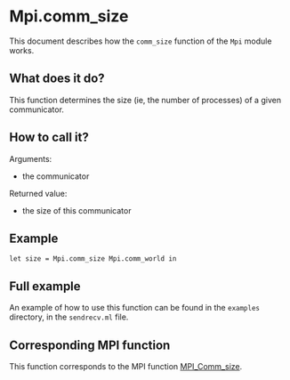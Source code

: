 Mpi.comm_size
=============

This document describes how the ```comm_size``` function of the ```Mpi``` module works.

What does it do?
----------------

This function determines the size (ie, the number of processes) of a given communicator.


How to call it?
---------------

Arguments:
  - the communicator

Returned value:
  - the size of this communicator

Example
-------

```
let size = Mpi.comm_size Mpi.comm_world in
```

Full example
------------

An example of how to use this function can be found in the ```examples``` directory, in the ```sendrecv.ml``` file.

Corresponding MPI function
--------------------------

This function corresponds to the MPI function [MPI_Comm_size].

[MPI_Comm_size]:http://www.mpi-forum.org/docs/mpi-1.1/mpi-11-html/node101.html

